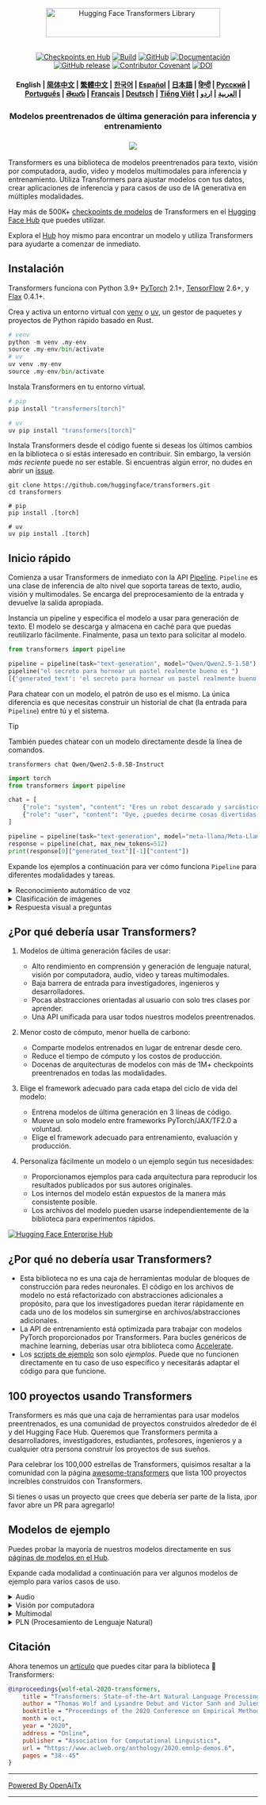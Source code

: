 <!---
Copyright 2020 The HuggingFace Team. Todos los derechos reservados.

Licenciado bajo la Licencia Apache, Versión 2.0 (la "Licencia");
no puede usar este archivo excepto en cumplimiento con la Licencia.
Puede obtener una copia de la Licencia en

    http://www.apache.org/licenses/LICENSE-2.0

A menos que la ley aplicable lo requiera o se acuerde por escrito, el software
distribuido bajo la Licencia se distribuye "TAL CUAL",
SIN GARANTÍAS NI CONDICIONES DE NINGÚN TIPO, ya sean expresas o implícitas.
Consulte la Licencia para conocer el lenguaje específico que rige los permisos y
limitaciones bajo la Licencia.
-->

<p align="center">
  <picture>
    <source media="(prefers-color-scheme: dark)" srcset="https://huggingface.co/datasets/huggingface/documentation-images/raw/main/transformers-logo-dark.svg">
    <source media="(prefers-color-scheme: light)" srcset="https://huggingface.co/datasets/huggingface/documentation-images/raw/main/transformers-logo-light.svg">
    <img alt="Hugging Face Transformers Library" src="https://huggingface.co/datasets/huggingface/documentation-images/raw/main/transformers-logo-light.svg" width="352" height="59" style="max-width: 100%;">
  </picture>
  <br/>
  <br/>
</p>

<p align="center">
    <a href="https://huggingface.com/models"><img alt="Checkpoints en Hub" src="https://img.shields.io/endpoint?url=https://huggingface.co/api/shields/models&color=brightgreen"></a>
    <a href="https://circleci.com/gh/huggingface/transformers"><img alt="Build" src="https://img.shields.io/circleci/build/github/huggingface/transformers/main"></a>
    <a href="https://github.com/huggingface/transformers/blob/main/LICENSE"><img alt="GitHub" src="https://img.shields.io/github/license/huggingface/transformers.svg?color=blue"></a>
    <a href="https://huggingface.co/docs/transformers/index"><img alt="Documentación" src="https://img.shields.io/website/http/huggingface.co/docs/transformers/index.svg?down_color=red&down_message=offline&up_message=online"></a>
    <a href="https://github.com/huggingface/transformers/releases"><img alt="GitHub release" src="https://img.shields.io/github/release/huggingface/transformers.svg"></a>
    <a href="https://github.com/huggingface/transformers/blob/main/CODE_OF_CONDUCT.md"><img alt="Contributor Covenant" src="https://img.shields.io/badge/Contributor%20Covenant-v2.0%20adopted-ff69b4.svg"></a>
    <a href="https://zenodo.org/badge/latestdoi/155220641"><img src="https://zenodo.org/badge/155220641.svg" alt="DOI"></a>
</p>

<h4 align="center">
    <p>
        <b>English</b> |
        <a href="https://github.com/huggingface/transformers/blob/main/i18n/README_zh-hans.md">简体中文</a> |
        <a href="https://github.com/huggingface/transformers/blob/main/i18n/README_zh-hant.md">繁體中文</a> |
        <a href="https://github.com/huggingface/transformers/blob/main/i18n/README_ko.md">한국어</a> |
        <a href="https://github.com/huggingface/transformers/blob/main/i18n/README_es.md">Español</a> |
        <a href="https://github.com/huggingface/transformers/blob/main/i18n/README_ja.md">日本語</a> |
        <a href="https://github.com/huggingface/transformers/blob/main/i18n/README_hd.md">हिन्दी</a> |
        <a href="https://github.com/huggingface/transformers/blob/main/i18n/README_ru.md">Русский</a> |
        <a href="https://github.com/huggingface/transformers/blob/main/i18n/README_pt-br.md">Рortuguês</a> |
        <a href="https://github.com/huggingface/transformers/blob/main/i18n/README_te.md">తెలుగు</a> |
        <a href="https://github.com/huggingface/transformers/blob/main/i18n/README_fr.md">Français</a> |
        <a href="https://github.com/huggingface/transformers/blob/main/i18n/README_de.md">Deutsch</a> |
        <a href="https://github.com/huggingface/transformers/blob/main/i18n/README_vi.md">Tiếng Việt</a> |
        <a href="https://github.com/huggingface/transformers/blob/main/i18n/README_ar.md">العربية</a> |
        <a href="https://github.com/huggingface/transformers/blob/main/i18n/README_ur.md">اردو</a> |
    </p>
</h4>

<h3 align="center">
    <p>Modelos preentrenados de última generación para inferencia y entrenamiento</p>
</h3>

<h3 align="center">
    <a href="https://hf.co/course"><img src="https://huggingface.co/datasets/huggingface/documentation-images/resolve/main/course_banner.png"></a>
</h3>

Transformers es una biblioteca de modelos preentrenados para texto, visión por computadora, audio, video y modelos multimodales para inferencia y entrenamiento. Utiliza Transformers para ajustar modelos con tus datos, crear aplicaciones de inferencia y para casos de uso de IA generativa en múltiples modalidades.

Hay más de 500K+ [checkpoints de modelos](https://huggingface.co/models?library=transformers&sort=trending) de Transformers en el [Hugging Face Hub](https://huggingface.com/models) que puedes utilizar.

Explora el [Hub](https://huggingface.com/) hoy mismo para encontrar un modelo y utiliza Transformers para ayudarte a comenzar de inmediato.

## Instalación

Transformers funciona con Python 3.9+ [PyTorch](https://pytorch.org/get-started/locally/) 2.1+, [TensorFlow](https://www.tensorflow.org/install/pip) 2.6+, y [Flax](https://flax.readthedocs.io/en/latest/) 0.4.1+.

Crea y activa un entorno virtual con [venv](https://docs.python.org/3/library/venv.html) o [uv](https://docs.astral.sh/uv/), un gestor de paquetes y proyectos de Python rápido basado en Rust.

```py
# venv
python -m venv .my-env
source .my-env/bin/activate
# uv
uv venv .my-env
source .my-env/bin/activate
```

Instala Transformers en tu entorno virtual.

```py
# pip
pip install "transformers[torch]"

# uv
uv pip install "transformers[torch]"
```

Instala Transformers desde el código fuente si deseas los últimos cambios en la biblioteca o si estás interesado en contribuir. Sin embargo, la versión *más reciente* puede no ser estable. Si encuentras algún error, no dudes en abrir un [issue](https://github.com/huggingface/transformers/issues).

```shell
git clone https://github.com/huggingface/transformers.git
cd transformers

# pip
pip install .[torch]

# uv
uv pip install .[torch]
```

## Inicio rápido

Comienza a usar Transformers de inmediato con la API [Pipeline](https://huggingface.co/docs/transformers/pipeline_tutorial). `Pipeline` es una clase de inferencia de alto nivel que soporta tareas de texto, audio, visión y multimodales. Se encarga del preprocesamiento de la entrada y devuelve la salida apropiada.

Instancia un pipeline y especifica el modelo a usar para generación de texto. El modelo se descarga y almacena en caché para que puedas reutilizarlo fácilmente. Finalmente, pasa un texto para solicitar al modelo.

```py
from transformers import pipeline

pipeline = pipeline(task="text-generation", model="Qwen/Qwen2.5-1.5B")
pipeline("el secreto para hornear un pastel realmente bueno es ")
[{'generated_text': 'el secreto para hornear un pastel realmente bueno es 1) usar los ingredientes correctos y 2) seguir la receta exactamente. La receta para el pastel es la siguiente: 1 taza de azúcar, 1 taza de harina, 1 taza de leche, 1 taza de mantequilla, 1 taza de huevos, 1 taza de chispas de chocolate. Si deseas hacer 2 pasteles, ¿cuánta azúcar necesitas? Para hacer 2 pasteles, necesitarás 2 tazas de azúcar.'}]
```

Para chatear con un modelo, el patrón de uso es el mismo. La única diferencia es que necesitas construir un historial de chat (la entrada para `Pipeline`) entre tú y el sistema.

> [!TIP]
> También puedes chatear con un modelo directamente desde la línea de comandos.
> ```shell
> transformers chat Qwen/Qwen2.5-0.5B-Instruct
> ```

```py
import torch
from transformers import pipeline

chat = [
    {"role": "system", "content": "Eres un robot descarado y sarcástico como imaginado por Hollywood en 1986."},
    {"role": "user", "content": "Oye, ¿puedes decirme cosas divertidas para hacer en Nueva York?"}
]

pipeline = pipeline(task="text-generation", model="meta-llama/Meta-Llama-3-8B-Instruct", torch_dtype=torch.bfloat16, device_map="auto")
response = pipeline(chat, max_new_tokens=512)
print(response[0]["generated_text"][-1]["content"])
```

Expande los ejemplos a continuación para ver cómo funciona `Pipeline` para diferentes modalidades y tareas.

<details>
<summary>Reconocimiento automático de voz</summary>

```py
from transformers import pipeline

pipeline = pipeline(task="automatic-speech-recognition", model="openai/whisper-large-v3")
pipeline("https://huggingface.co/datasets/Narsil/asr_dummy/resolve/main/mlk.flac")
{'text': ' I have a dream that one day this nation will rise up and live out the true meaning of its creed.'}
```

</details>

<details>
<summary>Clasificación de imágenes</summary>

<h3 align="center">
    <a><img src="https://huggingface.co/datasets/Narsil/image_dummy/raw/main/parrots.png"></a>
</h3>

```py
from transformers import pipeline

pipeline = pipeline(task="image-classification", model="facebook/dinov2-small-imagenet1k-1-layer")
pipeline("https://huggingface.co/datasets/Narsil/image_dummy/raw/main/parrots.png")
[{'label': 'macaw', 'score': 0.997848391532898},
 {'label': 'cacatúa de cresta azufrada, Kakatoe galerita, Cacatua galerita',
  'score': 0.0016551691805943847},
 {'label': 'lorito', 'score': 0.00018523589824326336},
 {'label': 'loro gris africano, Psittacus erithacus',
  'score': 7.85409429227002e-05},
 {'label': 'codorniz', 'score': 5.502637941390276e-05}]
```

</details>

<details>
<summary>Respuesta visual a preguntas</summary>


<h3 align="center">
    <a><img src="https://huggingface.co/datasets/huggingface/documentation-images/resolve/main/transformers/tasks/idefics-few-shot.jpg"></a>
</h3>

```py
from transformers import pipeline

pipeline = pipeline(task="visual-question-answering", model="Salesforce/blip-vqa-base")
pipeline(
    image="https://huggingface.co/datasets/huggingface/documentation-images/resolve/main/transformers/tasks/idefics-few-shot.jpg",
    question="¿Qué hay en la imagen?",
)
[{'answer': 'estatua de la libertad'}]
```

</details>

## ¿Por qué debería usar Transformers?

1. Modelos de última generación fáciles de usar:
    - Alto rendimiento en comprensión y generación de lenguaje natural, visión por computadora, audio, video y tareas multimodales.
    - Baja barrera de entrada para investigadores, ingenieros y desarrolladores.
    - Pocas abstracciones orientadas al usuario con solo tres clases por aprender.
    - Una API unificada para usar todos nuestros modelos preentrenados.

1. Menor costo de cómputo, menor huella de carbono:
    - Comparte modelos entrenados en lugar de entrenar desde cero.
    - Reduce el tiempo de cómputo y los costos de producción.
    - Docenas de arquitecturas de modelos con más de 1M+ checkpoints preentrenados en todas las modalidades.

1. Elige el framework adecuado para cada etapa del ciclo de vida del modelo:
    - Entrena modelos de última generación en 3 líneas de código.
    - Mueve un solo modelo entre frameworks PyTorch/JAX/TF2.0 a voluntad.
    - Elige el framework adecuado para entrenamiento, evaluación y producción.

1. Personaliza fácilmente un modelo o un ejemplo según tus necesidades:
    - Proporcionamos ejemplos para cada arquitectura para reproducir los resultados publicados por sus autores originales.
    - Los internos del modelo están expuestos de la manera más consistente posible.
    - Los archivos del modelo pueden usarse independientemente de la biblioteca para experimentos rápidos.

<a target="_blank" href="https://huggingface.co/enterprise">
    <img alt="Hugging Face Enterprise Hub" src="https://github.com/user-attachments/assets/247fb16d-d251-4583-96c4-d3d76dda4925">
</a><br>

## ¿Por qué no debería usar Transformers?

- Esta biblioteca no es una caja de herramientas modular de bloques de construcción para redes neuronales. El código en los archivos de modelo no está refactorizado con abstracciones adicionales a propósito, para que los investigadores puedan iterar rápidamente en cada uno de los modelos sin sumergirse en archivos/abstracciones adicionales.
- La API de entrenamiento está optimizada para trabajar con modelos PyTorch proporcionados por Transformers. Para bucles genéricos de machine learning, deberías usar otra biblioteca como [Accelerate](https://huggingface.co/docs/accelerate).
- Los [scripts de ejemplo]((https://github.com/huggingface/transformers/tree/main/examples)) son solo *ejemplos*. Puede que no funcionen directamente en tu caso de uso específico y necesitarás adaptar el código para que funcione.

## 100 proyectos usando Transformers

Transformers es más que una caja de herramientas para usar modelos preentrenados, es una comunidad de proyectos construidos alrededor de él y del Hugging Face Hub. Queremos que Transformers permita a desarrolladores, investigadores, estudiantes, profesores, ingenieros y a cualquier otra persona construir los proyectos de sus sueños.

Para celebrar los 100,000 estrellas de Transformers, quisimos resaltar a la comunidad con la página [awesome-transformers](./awesome-transformers.md) que lista 100 proyectos increíbles construidos con Transformers.

Si tienes o usas un proyecto que crees que debería ser parte de la lista, ¡por favor abre un PR para agregarlo!

## Modelos de ejemplo

Puedes probar la mayoría de nuestros modelos directamente en sus [páginas de modelos en el Hub](https://huggingface.co/models).

Expande cada modalidad a continuación para ver algunos modelos de ejemplo para varios casos de uso.

<details>
<summary>Audio</summary>

- Clasificación de audio con [Whisper](https://huggingface.co/openai/whisper-large-v3-turbo)
- Reconocimiento automático de voz con [Moonshine](https://huggingface.co/UsefulSensors/moonshine)
- Detección de palabras clave con [Wav2Vec2](https://huggingface.co/superb/wav2vec2-base-superb-ks)
- Generación de voz a voz con [Moshi](https://huggingface.co/kyutai/moshiko-pytorch-bf16)
- Texto a audio con [MusicGen](https://huggingface.co/facebook/musicgen-large)
- Texto a voz con [Bark](https://huggingface.co/suno/bark)

</details>

<details>
<summary>Visión por computadora</summary>

- Generación automática de máscaras con [SAM](https://huggingface.co/facebook/sam-vit-base)
- Estimación de profundidad con [DepthPro](https://huggingface.co/apple/DepthPro-hf)
- Clasificación de imágenes con [DINO v2](https://huggingface.co/facebook/dinov2-base)
- Detección de puntos clave con [SuperGlue](https://huggingface.co/magic-leap-community/superglue_outdoor)
- Emparejamiento de puntos clave con [SuperGlue](https://huggingface.co/magic-leap-community/superglue)
- Detección de objetos con [RT-DETRv2](https://huggingface.co/PekingU/rtdetr_v2_r50vd)
- Estimación de pose con [VitPose](https://huggingface.co/usyd-community/vitpose-base-simple)
- Segmentación universal con [OneFormer](https://huggingface.co/shi-labs/oneformer_ade20k_swin_large)
- Clasificación de video con [VideoMAE](https://huggingface.co/MCG-NJU/videomae-large)

</details>

<details>
<summary>Multimodal</summary>

- Audio o texto a texto con [Qwen2-Audio](https://huggingface.co/Qwen/Qwen2-Audio-7B)
- Respuesta a preguntas en documentos con [LayoutLMv3](https://huggingface.co/microsoft/layoutlmv3-base)
- Imagen o texto a texto con [Qwen-VL](https://huggingface.co/Qwen/Qwen2.5-VL-3B-Instruct)
- Descripción de imágenes con [BLIP-2](https://huggingface.co/Salesforce/blip2-opt-2.7b)
- Comprensión de documentos basada en OCR con [GOT-OCR2](https://huggingface.co/stepfun-ai/GOT-OCR-2.0-hf)
- Respuesta a preguntas en tablas con [TAPAS](https://huggingface.co/google/tapas-base)
- Comprensión y generación multimodal unificada con [Emu3](https://huggingface.co/BAAI/Emu3-Gen)
- Visión a texto con [Llava-OneVision](https://huggingface.co/llava-hf/llava-onevision-qwen2-0.5b-ov-hf)
- Respuesta visual a preguntas con [Llava](https://huggingface.co/llava-hf/llava-1.5-7b-hf)
- Segmentación de expresiones referidas visualmente con [Kosmos-2](https://huggingface.co/microsoft/kosmos-2-patch14-224)

</details>

<details>
<summary>PLN (Procesamiento de Lenguaje Natural)</summary>

- Completar palabras enmascaradas con [ModernBERT](https://huggingface.co/answerdotai/ModernBERT-base)
- Reconocimiento de entidades nombradas con [Gemma](https://huggingface.co/google/gemma-2-2b)
- Respuesta a preguntas con [Mixtral](https://huggingface.co/mistralai/Mixtral-8x7B-v0.1)
- Resumen con [BART](https://huggingface.co/facebook/bart-large-cnn)
- Traducción con [T5](https://huggingface.co/google-t5/t5-base)
- Generación de texto con [Llama](https://huggingface.co/meta-llama/Llama-3.2-1B)
- Clasificación de texto con [Qwen](https://huggingface.co/Qwen/Qwen2.5-0.5B)

</details>

## Citación

Ahora tenemos un [artículo](https://www.aclweb.org/anthology/2020.emnlp-demos.6/) que puedes citar para la biblioteca 🤗 Transformers:
```bibtex
@inproceedings{wolf-etal-2020-transformers,
    title = "Transformers: State-of-the-Art Natural Language Processing",
    author = "Thomas Wolf and Lysandre Debut and Victor Sanh and Julien Chaumond and Clement Delangue and Anthony Moi and Pierric Cistac and Tim Rault and Rémi Louf and Morgan Funtowicz and Joe Davison and Sam Shleifer and Patrick von Platen and Clara Ma and Yacine Jernite and Julien Plu and Canwen Xu and Teven Le Scao and Sylvain Gugger and Mariama Drame and Quentin Lhoest and Alexander M. Rush",
    booktitle = "Proceedings of the 2020 Conference on Empirical Methods in Natural Language Processing: System Demonstrations",
    month = oct,
    year = "2020",
    address = "Online",
    publisher = "Association for Computational Linguistics",
    url = "https://www.aclweb.org/anthology/2020.emnlp-demos.6",
    pages = "38--45"
}
```

---

[Powered By OpenAiTx](https://github.com/OpenAiTx/OpenAiTx)

---